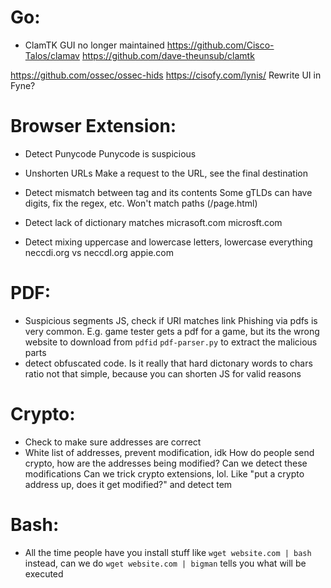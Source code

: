 # Go:
- ClamTK GUI no longer maintained
https://github.com/Cisco-Talos/clamav
https://github.com/dave-theunsub/clamtk

https://github.com/ossec/ossec-hids
https://cisofy.com/lynis/
Rewrite UI in Fyne?

# Browser Extension:
- Detect Punycode
Punycode is suspicious

- Unshorten URLs
Make a request to the URL, see the final destination

- Detect mismatch between <a> tag and its contents
Some gTLDs can have digits, fix the regex, etc.
Won't match paths (/page.html)

- Detect lack of dictionary matches
micrasoft.com
microsft.com

- Detect mixing uppercase and lowercase letters, lowercase everything
neccdi.org vs neccdl.org
appie.com

# PDF:
- Suspicious segments
JS, check if URI matches link
Phishing via pdfs is very common. E.g. game tester gets a pdf for a game, but its the wrong website to download from
`pdfid`
`pdf-parser.py` to extract the malicious parts
- detect obfuscated code. Is it really that hard
dictonary words to chars ratio
not that simple, because you can shorten JS for valid reasons

# Crypto:
- Check to make sure addresses are correct
- White list of addresses, prevent modification, idk
How do people send crypto, how are the addresses being modified? Can we detect these modifications
Can we trick crypto extensions, lol. Like "put a crypto address up, does it get modified?" and detect tem

# Bash:
- All the time people have you install stuff like `wget website.com | bash`
instead, can we do `wget website.com | bigman`
tells you what will be executed
